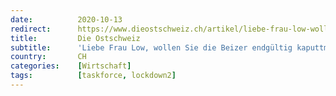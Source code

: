 ```yaml
---
date:          2020-10-13
redirect:      https://www.dieostschweiz.ch/artikel/liebe-frau-low-wollen-sie-die-beizer-endgueltig-kaputtmachen-VznkMQQ
title:         Die Ostschweiz
subtitle:      'Liebe Frau Low, wollen Sie die Beizer endgültig kaputtmachen?'
country:       CH
categories:    [Wirtschaft]
tags:          [taskforce, lockdown2]
---
```

